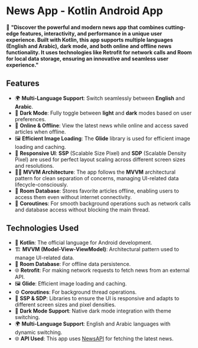 # **News App - Kotlin Android App**  

🚀 **"Discover the powerful and modern news app that combines cutting-edge features, interactivity, and performance in a unique user experience. Built with Kotlin, this app supports multiple languages (English and Arabic), dark mode, and both online and offline news functionality. It uses technologies like Retrofit for network calls and Room for local data storage, ensuring an innovative and seamless user experience."**

## **Features**  

- 🌍 **Multi-Language Support**: Switch seamlessly between **English** and **Arabic**.
- 🌙 **Dark Mode**: Fully toggle between **light** and **dark** modes based on user preferences.
- 📱 **Online & Offline**: View the latest news while online and access saved articles when offline.
- 🖼️ **Efficient Image Loading**: The **Glide** library is used for efficient image loading and caching.
- 📐 **Responsive UI**: **SSP** (Scalable Size Pixel) and **SDP** (Scalable Density Pixel) are used for perfect layout scaling across different screen sizes and resolutions.
- 🧑‍💻 **MVVM Architecture**: The app follows the **MVVM** architectural pattern for clean separation of concerns, managing UI-related data lifecycle-consciously.
- 💾 **Room Database**: Stores favorite articles offline, enabling users to access them even without internet connectivity.
- 🔄 **Coroutines**: For smooth background operations such as network calls and database access without blocking the main thread.

## **Technologies Used**  

- 📱 **Kotlin**: The official language for Android development.
- 🏗️ **MVVM (Model-View-ViewModel)**: Architectural pattern used to manage UI-related data.
- 💾 **Room Database**: For offline data persistence.
- 🌐 **Retrofit**: For making network requests to fetch news from an external API.
- 🖼️ **Glide**: Efficient image loading and caching.
- ⚙️ **Coroutines**: For background thread operations.
- 📱 **SSP & SDP**: Libraries to ensure the UI is responsive and adapts to different screen sizes and pixel densities.
- 🌙 **Dark Mode Support**: Native dark mode integration with theme switching.
- 🌍 **Multi-Language Support**: English and Arabic languages with dynamic switching.
- 🌐 **API Used**: This app uses [NewsAPI](https://newsapi.org/) for fetching the latest news.
